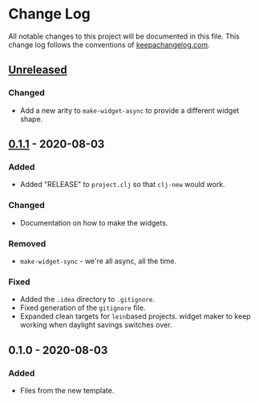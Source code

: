 # Change Log
All notable changes to this project will be documented in this file. This change log follows the conventions of [keepachangelog.com](http://keepachangelog.com/).

## [Unreleased]
### Changed
- Add a new arity to `make-widget-async` to provide a different widget shape.

## [0.1.1] - 2020-08-03

### Added

- Added "RELEASE" to `project.clj` so that `clj-new` would work.
### Changed
- Documentation on how to make the widgets.

### Removed
- `make-widget-sync` - we're all async, all the time.

### Fixed

- Added the `.idea` directory to `.gitignore`.
- Fixed generation of the `gitignore` file.
- Expanded clean targets for `lein`based projects. widget maker to keep working when daylight savings switches over.

## 0.1.0 - 2020-08-03
### Added
- Files from the new template.

[Unreleased]: https://github.com/your-name/fwm-spa/compare/0.1.1...HEAD
[0.1.1]: https://github.com/your-name/fwm-spa/compare/0.1.0...0.1.1
